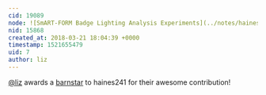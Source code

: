```yaml
---
cid: 19089
node: ![SmART-FORM Badge Lighting Analysis Experiments](../notes/haines241/03-06-2018/smart-form-badge-lighting-analysis-experiments)
nid: 15868
created_at: 2018-03-21 18:04:39 +0000
timestamp: 1521655479
uid: 7
author: liz
---
```


[@liz](/profile/liz) awards a <a href="//publiclab.org/wiki/barnstars">barnstar</a> to haines241 for their awesome contribution!